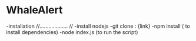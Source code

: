 # WhaleAlert
-installation //................... //
-install nodejs
-git clone : {link}
-npm install ( to install dependencies)
-node index.js (to run the script)
